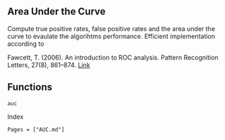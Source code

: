 ## Area Under the Curve

Compute true positive rates, false positive rates and the area under the curve to evaulate the algorihtms performance.
Efficient implementation according to

Fawcett, T. (2006). An introduction to ROC analysis. Pattern Recognition Letters, 27(8), 861–874. [Link](http://doi.org/10.1016/j.patrec.2005.10.010)

## Functions

```@docs
auc
```

Index

```@index
Pages = ["AUC.md"]
```